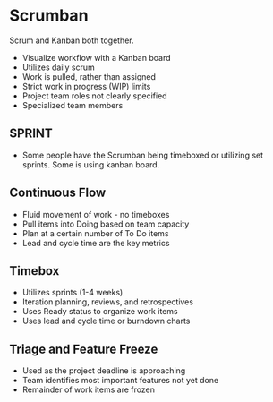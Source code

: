 # Scrumban

Scrum and Kanban both together.

- Visualize workflow with a Kanban board
- Utilizes daily scrum
- Work is pulled, rather than assigned
- Strict work in progress (WIP) limits
- Project team roles not clearly specified
- Specialized team members

## SPRINT

- Some people have the Scrumban being timeboxed or utilizing set sprints. Some is using kanban board.

## Continuous Flow
- Fluid movement of work - no timeboxes
- Pull items into Doing based on team capacity
- Plan at a certain number of To Do items
- Lead and cycle time are the key metrics

## Timebox
- Utilizes sprints (1-4 weeks)
- Iteration planning, reviews, and retrospectives
- Uses Ready status to organize work items
- Uses lead and cycle time or burndown charts

## Triage and Feature Freeze
- Used as the project deadline is approaching
- Team identifies most important features not yet done
- Remainder of work items are frozen
